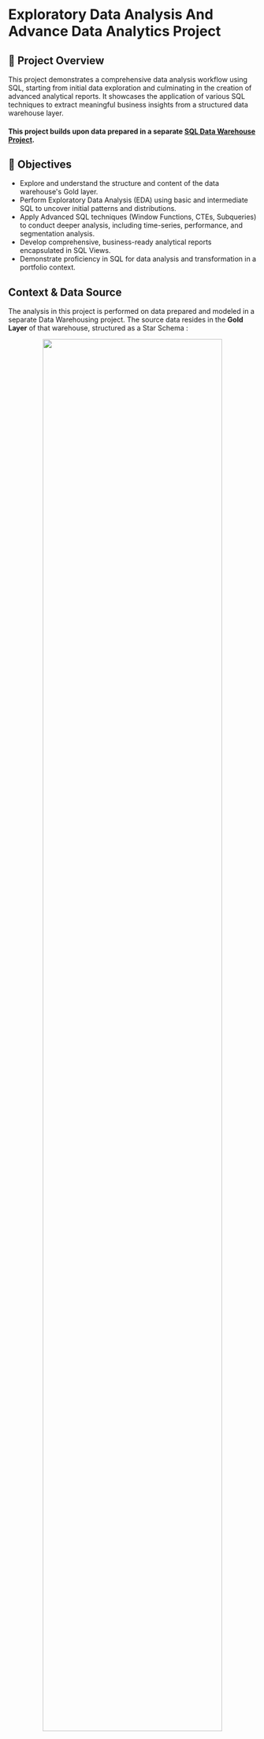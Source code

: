 # Exploratory Data Analysis And Advance Data Analytics Project
## 📖 Project Overview

This project demonstrates a comprehensive data analysis workflow using SQL, starting from initial data exploration and culminating in the creation of advanced analytical reports. It showcases the application of various SQL techniques to extract meaningful business insights from a structured data warehouse layer.

#### This project builds upon data prepared in a separate [SQL Data Warehouse Project](https://github.com/michalpuskac/sql-data-warehouse-project.git).

## 🎯 Objectives

* Explore and understand the structure and content of the data warehouse's Gold layer.
* Perform Exploratory Data Analysis (EDA) using basic and intermediate SQL to uncover initial patterns and distributions.
* Apply Advanced SQL techniques (Window Functions, CTEs, Subqueries) to conduct deeper analysis, including time-series, performance, and segmentation analysis.
* Develop comprehensive, business-ready analytical reports encapsulated in SQL Views.
* Demonstrate proficiency in SQL for data analysis and transformation in a portfolio context.

## Context & Data Source

The analysis in this project is performed on data prepared and modeled in a separate Data Warehousing project. The source data resides in the **Gold Layer** of that warehouse, structured as a Star Schema :

<div align="center">
  <img src="https://github.com/michalpuskac/sql-data-warehouse-project/blob/main/docs/sales_data_mart.png" width="85%"/> 
</div>

For details on how the data was ingested, cleaned, transformed (using a Medallion Architecture approach), and modeled, please refer to the Data Warehouse project repository: **[SQL Data Warehouse Project](https://github.com/michalpuskac/sql-data-warehouse-project.git)**

## 🛠️ Tools & Technologies

* **Database:** SQL Server
* **Language:** T-SQL
* **IDE:** Azure Data Studio
* **Version Control:** Git & GitHub

## 📊 Analysis Performed

This project is divided into two main analytical phases:

### Phase 1: Exploratory Data Analysis (EDA)

*Goal: Gain a fundamental understanding of the data's characteristics, scope, and quality.*

* **Database Exploration:** Used system tables (`information_schema`) to understand table structures, columns, and data types.
* **Dimension Exploration:** Identified unique values within key dimensions (e.g., Country, Product Category, Subcategory) using `DISTINCT` to understand categorical variety.
* **Date Exploration:** Determined the time span of the data (first/last order dates) using `MIN()`, `MAX()`, and calculated ranges using `DATEDIFF()`.
* **Measure Exploration:** Calculated key aggregate metrics (total sales, total quantity, average price, total orders/customers) using `SUM()`, `AVG()`, `COUNT()`, `COUNT(DISTINCT)` to get high-level business figures.
* **Magnitude Analysis:** Compared measures across different dimension categories (e.g., Sales by Country, Customers by Gender, Products by Category) using `GROUP BY` and `ORDER BY` to identify high/low contributors.
* **Ranking Analysis:** Identified top/bottom performers (e.g., Top 5 Products by Revenue, Bottom 3 Customers by Orders) using `TOP N` with `ORDER BY`, and demonstrated the concept using `ROW_NUMBER()` window function with subqueries.

### Phase 2: Advanced Analytics & Reporting

*Goal: Derive deeper insights, track performance over time, segment data meaningfully, and create reusable reporting structures.*

* **Changes Over Time:** Analyzed trends and seasonality in sales and customer metrics using date functions (`YEAR`, `MONTH`, `DATE_TRUNC`) with `GROUP BY`.
* **Cumulative Analysis:** Calculated running totals and moving averages (e.g., cumulative sales) using aggregate **Window Functions** (`SUM() OVER`, `AVG() OVER`) to track progression.
* **Performance Analysis:** Compared yearly product sales against their average and previous year's sales (Year-over-Year) using **Window Functions** (`AVG() OVER`, `LAG() OVER`) and conditional logic (`CASE WHEN`).
* **Part-to-Whole Analysis:** Determined the percentage contribution of categories (e.g., Product Category %) to the overall total using **Window Functions** (`SUM() OVER ()`).
* **Data Segmentation:** Created meaningful customer segments (VIP, Regular, New) based on calculated lifespan (`DATEDIFF`) and total spending, and product segments based on cost/revenue ranges using complex `CASE WHEN` logic, often leveraging **CTEs** or subqueries.
* **Report Building:** Developed two comprehensive analytical views (`gold.report_customer`, `gold.report_product`) using **CTEs** and combining multiple analytical techniques (aggregations, segmentation, KPIs like Recency, AOV, Monthly Spend) into a single query structure (`CREATE VIEW`).

 <img src="https://github.com/michalpuskac/sql-data-analysis/blob/main/report_customers.png"/> 
*Final view output of customer report.*
 <br>
 <br>
  <img src="https://github.com/michalpuskac/sql-data-analysis/blob/main/report_products.png"/> 
*Final view output of products report.*

## ✨ Key Findings & Insights (Summary)

* **Sales Trends:** Identified peak sales year (2013) and seasonality patterns (Dec high, Feb low).
* **Product Dominance:** 'Bikes' category drives the vast majority (96%) of revenue, indicating potential business concentration risk.

  ```
  | Category    | Total Revenue | Percentage |
  | :---------- | :------------ | ---------: |
  | Bikes       |  $28,316,272  |   96.46%   |
  | Components  |     $700,262  |    2.39%   |
  | Accessories |     $339,716  |    1.16%   |
  ```
  *Illustrative data showing Bike dominance.*

* **Customer Base:** The largest customer group is 'New', but significant 'Regular' and 'VIP' segments exist based on spending and tenure.

  ```
  | Customer Segment | Count |
  | :--------------- | ----: |
  | New              | 14631 |
  | Regular          |  2198 |
  | VIP              |  1655 |
  ```
  *Distribution of customers based on segmentation logic.*

* **Performance Metrics:** Developed KPIs like Recency, Average Order Value, and Monthly Spend per customer/product to enable deeper performance evaluation.


## 🚀 Skills Demonstrated

* **Advanced SQL Proficiency (T-SQL):** Complex querying, including Window Functions, CTEs, Subqueries, Aggregate Functions, Joins, Date Functions, Conditional Logic (`CASE WHEN`).
* **Data Exploration & Profiling:** Techniques to systematically understand new datasets.
* **Analytical Techniques:** Implementation of Time-Series, Performance, Contribution, and Segmentation analysis using SQL.
* **Data Interpretation:** Translating business questions into SQL queries and interpreting the results.
* **Reporting Logic:** Designing and implementing reusable analytical views in a database.
* **Code Organization:** Structuring SQL scripts logically for clarity and maintainability.
* **(Implied Skill):** Understanding of Data Warehousing concepts (by correctly using the Gold Layer Star Schema).

## 🗂 Repository Structure

```
sql-data-analysis-project/
├── 01_exploratory_data_analysis/        # Scripts from the EDA project
│   ├── 01_database_exploration.sql
│   ├── 02_dimension_exploration.sql
│   ├── 03_date_exploration.sql
│   ├── 04_measure_exploration.sql
│   ├── 05_magnitude_analysis.sql
│   ├── 06_ranking_analysis.sql
│   └── utils_key_metrics_summary.sql    # The script combining key metrics
│
├── 02_advanced_analytics/               # Scripts from the Advanced Analytics project
│   ├── 01_changes_over_time.sql
│   ├── 02_cumulative_analysis.sql
│   ├── 03_performance_analysis.sql
│   ├── 04_part_to_whole_analysis.sql
│   ├── 05_data_segmentation.sql
│
└── 03_final_reports/                    # Scripts to CREATE the final report VIEWS
│    ├── report_customer_view.sql
│    └── report_product_view.sql
│
├── docs/                                # contain summary findings, diagrams
│   └── key_findings_summary.md          
│
├── README.md                            # Project overview (see content below)
├── LICENSE
└── .gitignore
```

## ⚙️ Usage

1.  **Prerequisite:** Ensure you have the database set up and populated from the [SQL Data Warehouse Project](https://github.com/michalpuskac/sql-data-warehouse-project.git).
2.  **Connection:** Connect to the SQL Server database containing the `DataWarehouseAnalytics` database (or your chosen name).
3.  **Execution:** The SQL scripts can be run sequentially within their respective folders (`01_...` then `02_...` then `03_...`) against the Gold Layer tables (`gold.fact_sales`, `gold.dim_customers`, `gold.dim_products`) to replicate the analysis and create the final report views.

## 📄 License
This project is licensed under the MIT License. See the [LICENSE](https://github.com/michalpuskac/sql-data-analysis/blob/main/LICENSE) file for details.


## 👨‍💻 Author - Michal Puškáč
This project is part of my portfolio, showcasing skills and concepts I learned. If you have any questions, feedback, or would like to collaborate, feel free to get in touch!


<div align="left">
   <a href="https://www.linkedin.com/in/michal-pu%C5%A1k%C3%A1%C4%8D-94b925179/">
    <img src="https://img.shields.io/badge/LinkedIn-0A66C2?style=for-the-badge&logo=linkedin&logoColor=white" alt="LinkedIn Badge"/>
  </a>
  <a href="https://github.com/michalpuskac">
    <img src="https://img.shields.io/badge/GitHub-181717?style=for-the-badge&logo=github&logoColor=white" alt="GitHub Badge"/>
  </a>
</div>